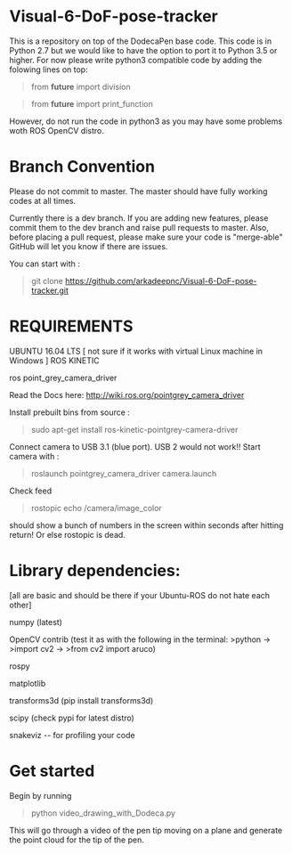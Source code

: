 # Visual-6-DoF-pose-tracker
This is a repository on top of the DodecaPen base code.
This code is in Python 2.7 but we would like to have the option to port it to Python 3.5 or higher. 
For now please write python3 compatible code by adding the folowing lines on top:

> from __future__ import division

> from __future__ import print_function

However, do not run the code in python3 as you may have some problems woth ROS OpenCV distro.

# Branch Convention
Please do not commit to master. The master should have fully working codes at all times.

Currently there is a dev branch. If you are adding new features, please commit them to the dev branch and raise pull requests to master. Also, before placing a pull request, please make sure your code is "merge-able" GitHub will let you know if there are issues.

You can start with :

> git clone https://github.com/arkadeepnc/Visual-6-DoF-pose-tracker.git

# REQUIREMENTS

UBUNTU 16.04 LTS [ not sure if it works with virtual Linux machine in Windows ]
ROS KINETIC

ros point_grey_camera_driver 

Read the Docs here: http://wiki.ros.org/pointgrey_camera_driver

Install prebuilt bins from source :

> sudo apt-get install ros-kinetic-pointgrey-camera-driver

Connect camera to USB 3.1 (blue port). USB 2 would not work!! Start camera with : 

> roslaunch pointgrey_camera_driver camera.launch

Check feed 
> rostopic echo /camera/image_color 

should show a bunch of numbers in the screen within seconds after hitting return! Or else rostopic is dead. 

# Library dependencies:  
[all are basic and should be there if your Ubuntu-ROS do not hate each other]

numpy (latest)

OpenCV contrib (test it as with the following in the terminal: >python -> >import  cv2 -> >from cv2 import aruco)

rospy

matplotlib

transforms3d (pip install transforms3d)

scipy (check pypi for latest distro)

snakeviz -- for profiling your code


# Get started
Begin by running 

> python video_drawing_with_Dodeca.py 

This will go through a video of the pen tip moving on a plane and generate the point cloud for the tip of the pen.



